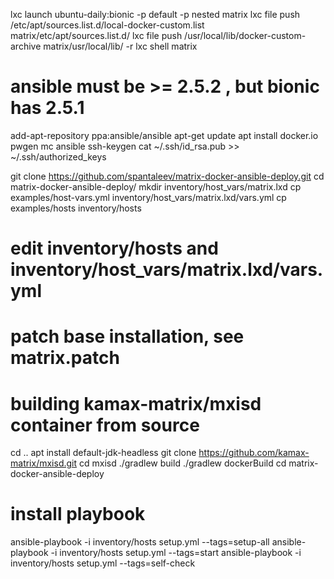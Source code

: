 lxc launch ubuntu-daily:bionic -p default -p nested matrix
lxc file push /etc/apt/sources.list.d/local-docker-custom.list matrix/etc/apt/sources.list.d/
lxc file push /usr/local/lib/docker-custom-archive matrix/usr/local/lib/ -r
lxc shell matrix

# ansible must be >= 2.5.2 , but bionic has 2.5.1
add-apt-repository ppa:ansible/ansible
apt-get update
apt install docker.io pwgen mc ansible
ssh-keygen
cat ~/.ssh/id_rsa.pub >> ~/.ssh/authorized_keys

git clone https://github.com/spantaleev/matrix-docker-ansible-deploy.git
cd matrix-docker-ansible-deploy/
mkdir inventory/host_vars/matrix.lxd
cp examples/host-vars.yml  inventory/host_vars/matrix.lxd/vars.yml
cp examples/hosts inventory/hosts
# edit inventory/hosts and inventory/host_vars/matrix.lxd/vars.yml
# patch base installation, see matrix.patch

# building kamax-matrix/mxisd container from source
cd ..
apt install default-jdk-headless
git clone https://github.com/kamax-matrix/mxisd.git
cd mxisd
./gradlew build
./gradlew dockerBuild
cd matrix-docker-ansible-deploy

# install playbook
ansible-playbook -i inventory/hosts setup.yml --tags=setup-all
ansible-playbook -i inventory/hosts setup.yml --tags=start
ansible-playbook -i inventory/hosts setup.yml --tags=self-check
